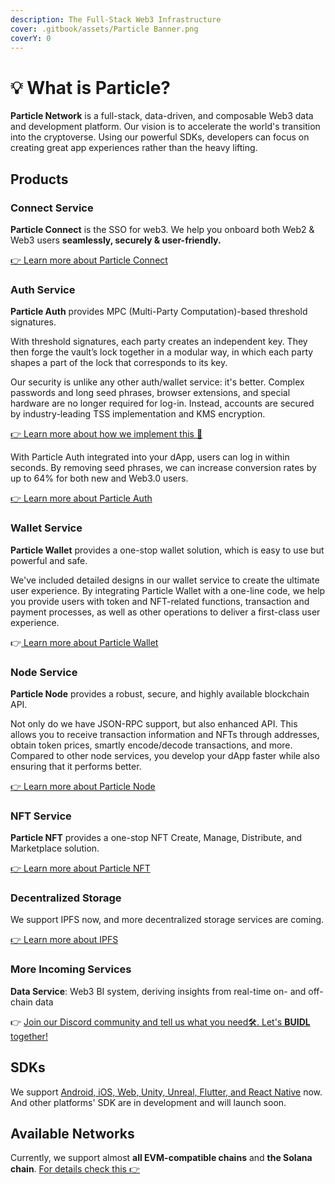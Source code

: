 ```yaml
---
description: The Full-Stack Web3 Infrastructure
cover: .gitbook/assets/Particle Banner.png
coverY: 0
---
```


# 💡 What is Particle?

**Particle Network** is a full-stack, data-driven, and composable Web3 data and development platform. Our vision is to accelerate the world's transition into the cryptoverse. Using our powerful SDKs, developers can focus on creating great app experiences rather than the heavy lifting.

## Products

### Connect Service

**Particle Connect** is the SSO for web3. We help you onboard both Web2 & Web3 users **seamlessly, securely & user-friendly.**

[👉 Learn more about Particle Connect](developers/connect-service/)

### Auth Service

**Particle Auth** provides MPC (Multi-Party Computation)-based threshold signatures.

With threshold signatures, each party creates an independent key. They then forge the vault’s lock together in a modular way, in which each party shapes a part of the lock that corresponds to its key.

Our security is unlike any other auth/wallet service: it's better. Complex passwords and long seed phrases, browser extensions, and special hardware are no longer required for log-in. Instead, accounts are secured by industry-leading TSS implementation and KMS encryption.

[👉 Learn more about how we implement this 🔐](overview/security.md)

With Particle Auth integrated into your dApp, users can log in within seconds. By removing seed phrases, we can increase conversion rates by up to 64% for both new and Web3.0 users.

[👉 Learn more about Particle Auth](developers/auth-service/)

### Wallet Service

**Particle Wallet** provides a one-stop wallet solution, which is easy to use but powerful and safe.

We've included detailed designs in our wallet service to create the ultimate user experience. By integrating Particle Wallet with a one-line code, we help you provide users with token and NFT-related functions, transaction and payment processes, as well as other operations to deliver a first-class user experience.

👉[ Learn more about Particle Wallet](developers/wallet-service/)

### Node Service

**Particle Node** provides a robust, secure, and highly available blockchain API.

Not only do we have JSON-RPC support, but also enhanced API. This allows you to receive transaction information and NFTs through addresses, obtain token prices, smartly encode/decode transactions, and more. Compared to other node services, you develop your dApp faster while also ensuring that it performs better.

[👉 Learn more about Particle Node](developers/node-service/)

### **NFT Service**

**Particle NFT** provides a one-stop NFT Create, Manage, Distribute, and Marketplace solution.

[👉 Learn more about Particle NFT](developers/nft-service/)

### Decentralized Storage

We support IPFS now, and more decentralized storage services are coming.

[👉 Learn more about IPFS](developers/node-service/ipfs-service.md)

### More Incoming Services

**Data Service**: Web3 BI system, deriving insights from real-time on- and off-chain data

👉 [Join our Discord community and tell us what you need🛠. Let's **BUIDL** together!](https://discord.gg/2y44qr6CR2)

## SDKs

We support [Android, iOS, Web, Unity, Unreal, Flutter, and React Native](https://github.com/particle-network/) now. And other platforms' SDK are in development and will launch soon.

## Available Networks

Currently, we support almost **all EVM-compatible chains** and **the Solana chain**. [For details check this 👉](overview/available-networks.md)
